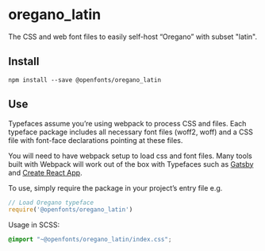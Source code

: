 
# oregano_latin

The CSS and web font files to easily self-host “Oregano” with subset "latin".

## Install

`npm install --save @openfonts/oregano_latin`

## Use

Typefaces assume you’re using webpack to process CSS and files. Each typeface
package includes all necessary font files (woff2, woff) and a CSS file with
font-face declarations pointing at these files.

You will need to have webpack setup to load css and font files. Many tools built
with Webpack will work out of the box with Typefaces such as [Gatsby](https://github.com/gatsbyjs/gatsby)
and [Create React App](https://github.com/facebookincubator/create-react-app).

To use, simply require the package in your project’s entry file e.g.

```javascript
// Load Oregano typeface
require('@openfonts/oregano_latin')
```

Usage in SCSS:
```scss
@import "~@openfonts/oregano_latin/index.css";
```
